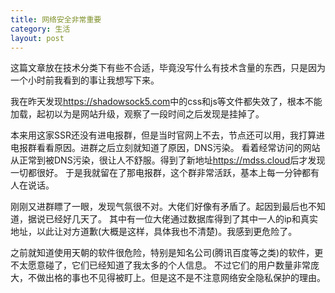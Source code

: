 ```yaml
---
title: 网络安全非常重要
category: 生活
layout: post
---
```


这篇文章放在技术分类下有些不合适，毕竟没写什么有技术含量的东西，只是因为一个小时前我看到的事让我想写下来。

我在昨天发现<https://shadowsock5.com>中的css和js等文件都失效了，根本不能加载，起初以为是网站升级，观察了一段时间之后发现是挂掉了。

本来用这家SSR还没有进电报群，但是当时官网上不去，节点还可以用，我打算进电报群看看原因。进群之后立刻就知道了原因，DNS污染。
看着经常访问的网站从正常到被DNS污染，很让人不舒服。得到了新地址<https://mdss.cloud>后才发现一切都很好。
于是我就留在了那电报群，这个群非常活跃，基本上每一分钟都有人在说话。

刚刚又进群瞟了一眼，发现气氛很不对。大佬们好像有矛盾了。起因到最后也不知道，据说已经好几天了。
其中有一位大佬通过数据库得到了其中一人的ip和真实地址，以此让对方道歉(大概是这样，具体我也不清楚)。我感到更危险了。

之前就知道使用天朝的软件很危险，特别是知名公司(腾讯百度等之类)的软件，更不太愿意碰了，它们已经知道了我太多的个人信息。
不过它们的用户数量非常庞大，不做出格的事也不见得被盯上。但是这不是不注意网络安全隐私保护的理由。

